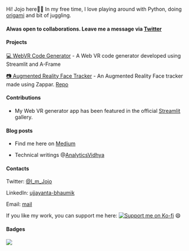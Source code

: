 

<!--
**jojo96/jojo96** is a ✨ _special_ ✨ repository because its `README.md` (this file) appears on your GitHub profile.

Here are some ideas to get you started:

- 🔭 I’m currently working on ...
- 🌱 I’m currently learning ...
- 👯 I’m looking to collaborate on ...
- 🤔 I’m looking for help with ...
- 💬 Ask me about ...
- 📫 How to reach me: ...
- 😄 Pronouns: ...
- ⚡ Fun fact: ...
-->

Hi! Jojo here👋👋 In my free time, I love playing around with Python, doing [origami](https://www.instagram.com/crafts_jojo/) and bit of juggling.

#### Alwas open to collaborations. Leave me a message via [Twitter](https://twitter.com/I_m_Jojo)

#### Projects
[💻 WebVR Code Generator](https://share.streamlit.io/jojo96/webvrcodegenerator/main/ar.py) - A Web VR code generator developed using Streamlit and A-Frame

[📷 Augmented Reality Face Tracker](https://jojo96.github.io/Ar-face-tracker/) - An Augmented Reality Face tracker made using Zappar. [Repo](https://github.com/jojo96/Ar-face-tracker)

#### Contributions

- My Web VR generator app has been featured in the official [Streamlit](https://streamlit.io/gallery?type=apps&category=other) gallery.

#### Blog posts

- Find me here on [Medium](https://jojo96.medium.com/)

- Technical writings @[AnalyticsVidhya](https://www.analyticsvidhya.com/blog/author/ujjayanta/)



#### Contacts

Twitter: [@I_m_Jojo](https://twitter.com/I_m_Jojo)

LinkedIn: [ujjayanta-bhaumik](https://www.linkedin.com/in/ujjayanta-bhaumik/)

Email: [mail](mailto:ujjayanta.bhaumik.18@ucl.ac.uk)

If you like my work, you can support me here: [![Support me on Ko-fi](https://ko-fi.com/img/githubbutton_sm.svg)](https://ko-fi.com/Z8Z74P7KN) 😄

#### Badges

![](https://komarev.com/ghpvc/?username=jojo96&color=brightgreen)
